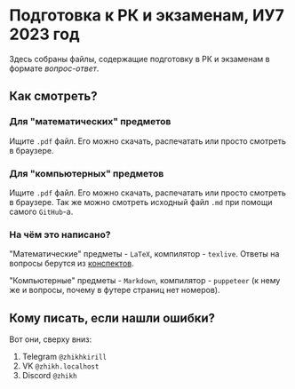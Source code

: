 # Подготовка к РК и экзаменам, ИУ7 2023 год

Здесь собраны файлы, содержащие подготовку в РК и экзаменам в формате _вопрос-ответ_.

## Как смотреть?

### Для "математических" предметов

Ищите `.pdf` файл. Его можно скачать, распечатать или просто смотреть в браузере.

### Для "компьютерных" предметов

Ищите `.pdf` файл. Его можно скачать, распечатать или просто смотреть в браузере.
Так же можно смотреть исходный файл `.md` при помощи самого `GitHub`-а.

### На чём это написано?

"Математические" предметы - `LaTeX`, компилятор - `texlive`. Ответы на вопросы берутся из [конспектов](https://github.com/zhikh23/iu7-lectures).

"Компьютерные" предметы - `Markdown`, компилятор - `puppeteer` (к нему же и вопросы, почему в футере страниц нет номеров).

## Кому писать, если нашли ошибки?

Вот они, сверху вниз:
1. Telegram `@zhikhkirill`
2. VK `@zhikh.localhost`
3. Discord `@zhikh`
